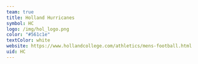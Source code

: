 ```yaml
---
team: true
title: Holland Hurricanes
symbol: HC
logo: /img/hol_logo.png
color: "#561c1e"
textColor: white
website: https://www.hollandcollege.com/athletics/mens-football.html
uid: HC
---
```

